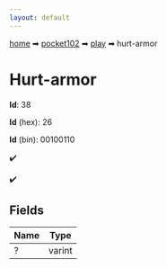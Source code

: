 ```yaml
---
layout: default
---
```


[home](/) ➡ [pocket102](/protocol/pocket102) ➡ [play](/protocol/pocket102/play) ➡ hurt-armor

# Hurt-armor

**Id**: 38

**Id** (hex): 26

**Id** (bin): 00100110

✔️

✔️

## Fields

Name | Type
---|---
? | varint


